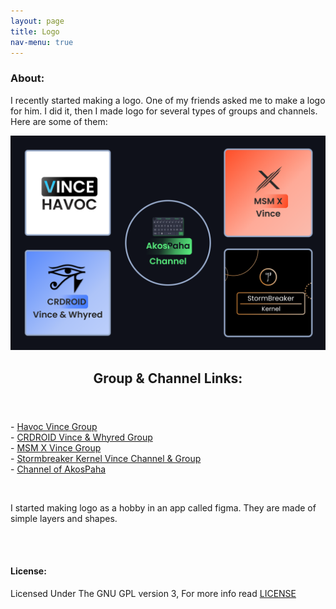 ```yaml
---
layout: page
title: Logo
nav-menu: true
---
```


<div id="main" class="alt">
    <div class="inner">
    <h3>About:</h3>
    <p>I recently started making a logo. One of my friends asked me to make a logo for him. I did it, then I made logo for several types of groups and channels. Here are some of them:</p>
            <div class="row 200%">
        <div class="6u 12u$(medium)">
        <img
          src="assets/images/Icons.png"
          alt=""
          data-position="center center"
        />
        </div>
      <div class="6u 12u$(medium)">
        <header class="major">
         <h2>Group & Channel Links:</h2>
        </header>
        <p>
          - <a target="_blank" href="https://t.me/havoc_vince">Havoc Vince Group</a><br/>
          - <a target="_blank" href="https://t.me/officialcrvincewhyred">CRDROID Vince & Whyred Group</a><br/>
          - <a target="_blank" href="https://t.me/xtended_vince">MSM X Vince Group</a><br />
          - <a target="_blank" href="https://t.me/stormbreaker_vince">Stormbreaker Kernel Vince Channel & Group</a><br />
          - <a target="_blank" href="https://t.me/paha_akos_channel">Channel of AkosPaha</a><br />
        </p>
      </div>
        <div class="6u$ 12u$(medium)">
            <br>
            <p>I started making logo as a hobby in an app called figma. They are made of simple layers and shapes.</p>
        </div>
    </div>
<br><br>
<h4>License:</h4>
Licensed Under The GNU GPL version 3, For more info read <a target="_blank" href="https://github.com/AkosPaha/akospaha.github.io/blob/master/LICENSE.md">LICENSE</a>
<div>
</div>


